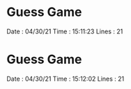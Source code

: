 # Guess Game
Date : 04/30/21
Time : 15:11:23
Lines : 21
# Guess Game
Date : 04/30/21
Time : 15:12:02
Lines : 21
